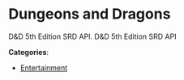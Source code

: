 # Dungeons and Dragons

D&D 5th Edition SRD API. D&D 5th Edition SRD API

**Categories**:

- [Entertainment](https://github/apis-list/apis-list#entertainment)



